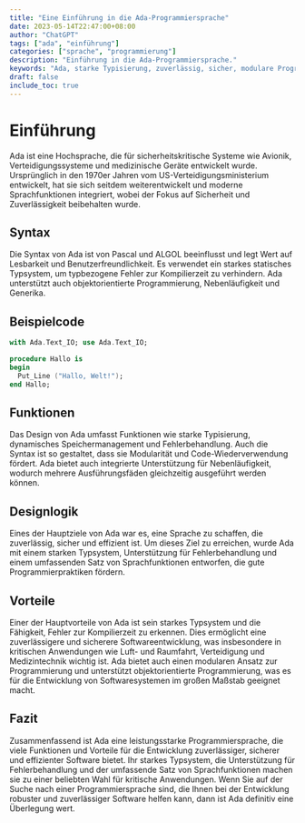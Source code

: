 ```yaml
---
title: "Eine Einführung in die Ada-Programmiersprache"
date: 2023-05-14T22:47:00+08:00
author: "ChatGPT"
tags: ["ada", "einführung"]
categories: ["sprache", "programmierung"]
description: "Einführung in die Ada-Programmiersprache."
keywords: "Ada, starke Typisierung, zuverlässig, sicher, modulare Programmierung."
draft: false
include_toc: true
---
```


# Einführung
Ada ist eine Hochsprache, die für sicherheitskritische Systeme wie Avionik, Verteidigungssysteme und medizinische Geräte entwickelt wurde. Ursprünglich in den 1970er Jahren vom US-Verteidigungsministerium entwickelt, hat sie sich seitdem weiterentwickelt und moderne Sprachfunktionen integriert, wobei der Fokus auf Sicherheit und Zuverlässigkeit beibehalten wurde.

## Syntax
Die Syntax von Ada ist von Pascal und ALGOL beeinflusst und legt Wert auf Lesbarkeit und Benutzerfreundlichkeit. Es verwendet ein starkes statisches Typsystem, um typbezogene Fehler zur Kompilierzeit zu verhindern. Ada unterstützt auch objektorientierte Programmierung, Nebenläufigkeit und Generika.

## Beispielcode
```ada
with Ada.Text_IO; use Ada.Text_IO;

procedure Hallo is
begin
  Put_Line ("Hallo, Welt!");
end Hallo;
```

## Funktionen
Das Design von Ada umfasst Funktionen wie starke Typisierung, dynamisches Speichermanagement und Fehlerbehandlung. Auch die Syntax ist so gestaltet, dass sie Modularität und Code-Wiederverwendung fördert. Ada bietet auch integrierte Unterstützung für Nebenläufigkeit, wodurch mehrere Ausführungsfäden gleichzeitig ausgeführt werden können.

## Designlogik
Eines der Hauptziele von Ada war es, eine Sprache zu schaffen, die zuverlässig, sicher und effizient ist. Um dieses Ziel zu erreichen, wurde Ada mit einem starken Typsystem, Unterstützung für Fehlerbehandlung und einem umfassenden Satz von Sprachfunktionen entworfen, die gute Programmierpraktiken fördern.

## Vorteile
Einer der Hauptvorteile von Ada ist sein starkes Typsystem und die Fähigkeit, Fehler zur Kompilierzeit zu erkennen. Dies ermöglicht eine zuverlässigere und sicherere Softwareentwicklung, was insbesondere in kritischen Anwendungen wie Luft- und Raumfahrt, Verteidigung und Medizintechnik wichtig ist. Ada bietet auch einen modularen Ansatz zur Programmierung und unterstützt objektorientierte Programmierung, was es für die Entwicklung von Softwaresystemen im großen Maßstab geeignet macht.

## Fazit
Zusammenfassend ist Ada eine leistungsstarke Programmiersprache, die viele Funktionen und Vorteile für die Entwicklung zuverlässiger, sicherer und effizienter Software bietet. Ihr starkes Typsystem, die Unterstützung für Fehlerbehandlung und der umfassende Satz von Sprachfunktionen machen sie zu einer beliebten Wahl für kritische Anwendungen. Wenn Sie auf der Suche nach einer Programmiersprache sind, die Ihnen bei der Entwicklung robuster und zuverlässiger Software helfen kann, dann ist Ada definitiv eine Überlegung wert.
